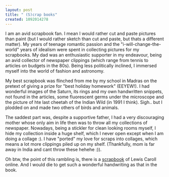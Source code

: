 ```yaml
--- 
layout: post
title: " (S)crap books"
created: 1092014278
---
```

I am an avid scrapbook fan. I mean I would rather cut and paste pictures than paint (but I would rather sketch than cut and paste, but thats a different matter).  My years of teenage romantic passion and the "i-will-change-the-world" years of idealism were spent in collecting pictures for my scrapbooks. My dad was an enthusiastic supporter in my endeavour, being an avid collector of newspaper clippings (which range from tennis to articles on budgets in the 80s).  Being less politically inclined, I immersed myself into the world of fashion and astronomy. 

My best scrapbook was flinched from me by my school in Madras on the pretext of giving a prize for "best holiday homework" (EEYEW!). I had wonderful images of the Saturn, its rings and my own handwritten snippets, not found in the articles, some fluorescent germs under the microscope and the picture of hte last cheetah of the Indian Wild (in 1991 I think). Sigh.. but I plodded on and made two others of birds and animals. 

The saddest part was, despite a supportive father, I had a very discouraging mother whose only aim in life then was to throw all my collections of newspaper. Nowadays, being a stickler for clean looking rooms myself, I hide my collection inside a huge shelf, which I never open except when I am doing a collage :). I have "ported" my love for scraps into collages, which means a lot more clippings piled up on my shelf. (Thankfully, mom is far away in India and cant throw these hehehe :)). 

Oh btw, the point of this rambling is, there is a <a href="http://international.loc.gov/intldl/carrollhtml/lchome.html">scrapbook</a> of Lewis Caroll online. And I would die to get such a wonderful handwriting as that in the book.
